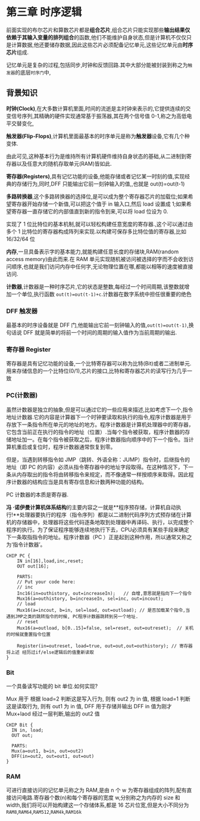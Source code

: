 # 第三章 时序逻辑

前面实现的布尔芯片和算数芯片都是**组合芯片**,组合芯片只能实现那些**输出结果仅依赖于其输入变量的排列组合**的函数,他们不能维护自身状态,但是计算机不仅仅只是计算数据,他还要储存数据,因此这些芯片必须配备记忆单元,这些记忆单元由**时序芯片**组成.

记忆单元是复杂的过程,包括同步,时钟和反馈回路.其中大部分能被封装到称之为`触发器`的底层`时序门`中,

## 背景知识

**时钟(Clock)**,在大多数计算机里面,时间的流逝是主时钟来表示的,它提供连续的交变信号序列,其精确的硬件实现通常基于振荡器,其在两个信号值 0-1,称之为高低电平交替变化,

**触发器(Flip-Flops)**,计算机里面最基本的时序单元是称为**触发器**设备,它有几个种变体.

由此可见,这种基本行为是维持所有计算机硬件维持自身状态的基础,从二进制到寄存器以及任意大的随机存取单元(RAM)皆如此.

**寄存器(Registers)**,具有记忆功能的设备,他能存储或者记忆某一时刻的值,实现经典的存储行为,同时,DFF 只能输出它前一刻钟输入的值,,也就是 out(t)=out(t-1)

**多路转换器**,这个多路转换器的选择位,是可以成为整个寄存器芯片的加载位;如果希望寄存器开始存储一个新值,可以把这个值于 in 输入口,然后 load 设置成 1;如果希望寄存器一直存储它的内部值直到新的指令到来,可以将 load 位设为 0.

实现了 1 位比特位的基本机制,就可以轻松构建任意宽度的寄存器.,这个可以通过由多个 1 比特位的寄存器构成阵列来实现.以构建可保存多比特位值的寄存器,比如 16/32/64 位

**内存**,一旦具备表示字的基本能力,就能构建任意长度的存储块,RAM(random access memory)由此而来.在 RAM 单元实现随机被访问被选择的字而不会收到访问顺序,也就是我们访问内存中任何字,无论物理位置在哪,都能以相等的速度被直接访问.

**计数器**,计数器是一种时序芯片,它的状态是整数,每经过一个时间周期,该整数就增加一个单位,执行函数 `out(t)=out(t-1)+c`.计数器在数字系统中担任很重要的绝色

### DFF 触发器

最基本的时序设备就是 DFF 门,他能输出它前一刻钟输入的值,`out(t)=out(t-1)`,换句话说 DFF 就是简单的将前一个时间的周期的输入值作为当前周期的输出.

### 寄存器 Register

寄存器是具有记忆功能的设备,一个比特寄存器可以称为比特(Bit)或者二进制单元.用来存储信息的一个比特位(0/1),芯片的接口,比特和寄存器芯片的读写行为几乎一致

### PC(计数器)

虽然计数器是独立的抽象,但是可以通过它的一些应用来描述,比如考虑下一个,指令地址计数器.它的内容是计算器下一个时钟要读取和执行的指令,程序计数器是用于存放下一条指令所在单元的地址的地方。程序计数器是计算机处理器中的寄存器，它包含当前正在执行的指令的地址（位置）.当每个指令被获取，程序计数器的存储地址加一。在每个指令被获取之后，程序计数器指向顺序中的下一个指令。当计算机重启或复位时，程序计数器通常恢复到零。

但是，当遇到转移指令如 JMP（跳转、外语全称：JUMP）指令时，后继指令的地址（即 PC 的内容）必须从指令寄存器中的地址字段取得。在这种情况下，下一条从内存取出的指令将由转移指令来规定，而不像通常一样按顺序来取得。因此程序计数器的结构应当是具有寄存信息和计数两种功能的结构。

PC 计数器的本质是寄存器.

**冯 ·诺伊曼计算机体系结构**的主要内容之一就是**程序预存储，计算机自动执行!**处理器要执行的程序（指令序列）都是以二进制代码序列方式预存储在计算机的存储器中，处理器将这些代码逐条地取到处理器中再译码、执行，以完成整个程序的执行。为了保证程序能够连续地执行下去，CPU必须具有某些手段来确定下一条取指指令的地址。程序计数器（PC ）正是起到这种作用，所以通常又称之为‘指令计数器’。

```dhl
CHIP PC {
    IN in[16],load,inc,reset;
    OUT out[16];

    PARTS:
    // Put your code here:
    // inc
    Inc16(in=outhistory, out=increaseIn);   // 自增,意思就是指向下一个指令
    Mux16(a=outhistory, b=increaseIn, sel=inc, out=incout);
    // load
    Mux16(a=incout, b=in, sel=load, out=outload); // 是否加载某个指令,当遇到JMP之类的跳转指令的时候, PC程序计数器跳转到另一个地址.
    // reset
    Mux16(a=outload, b[0..15]=false, sel=reset, out=outreset);  // 关机的时候就重置指令位置

    Register(in=outreset, load=true, out=out,out=outhistory); // 寄存器将上述 经历过if/else逻辑后的值重新读取
}
```

### Bit

一个具备读写功能的 bit 单位.如何实现?

Mux 用于
根据 load=2 判断这是写入行为, 则有 out2 为 in 值,
根据 load=1 判断这是读取行为, 则有 out1 为 in 值,
DFF 用于存储并输出
DFF in 值为刚才 Mux+laod 经过一层判断,输出的 out2 值

```hdl
CHIP Bit {
  IN in, load;
  OUT out;

  PARTS:
  Mux(a=out1, b=in, out=out2)
  DFF(in=out2, out=out1, out=out)
}
```

### RAM

可进行直接访问的记忆单元称之为 RAM,是由 n 个 w 为寄存器组成的阵列,配有直接访问电路.寄存器个数(n)和每个寄存器的宽度 w,分别称之为内存的 size 和 width,我们将可以开始构建这一个存储体系,都是 16 芯片位宽,但是大小不同分为`RAM8`,`RAM64`,`RAM512`,`RAM4k`,`RAM16k`
